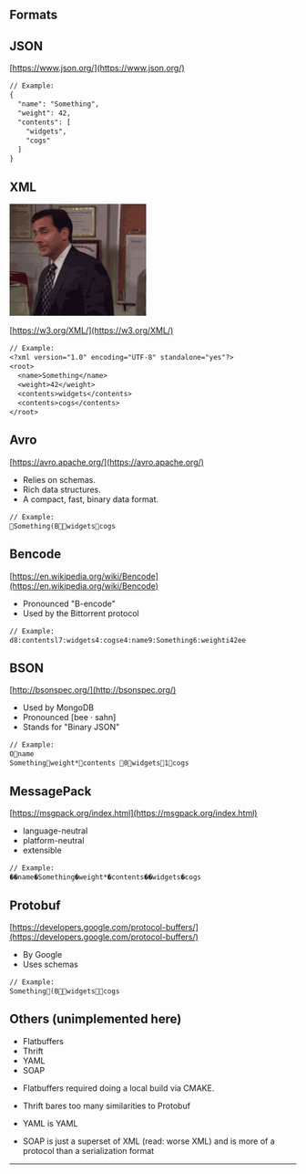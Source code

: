 ## Formats

## JSON

[https://www.json.org/](https://www.json.org/)

```
// Example:
{
  "name": "Something",
  "weight": 42,
  "contents": [
    "widgets",
    "cogs"
  ]
}
```

## XML

![](./assets/xml.gif)

[https://w3.org/XML/](https://w3.org/XML/)

```
// Example:
<?xml version="1.0" encoding="UTF-8" standalone="yes"?>
<root>
  <name>Something</name>
  <weight>42</weight>
  <contents>widgets</contents>
  <contents>cogs</contents>
</root>
```

## Avro

[https://avro.apache.org/](https://avro.apache.org/)

- Relies on schemas.
- Rich data structures.
- A compact, fast, binary data format.

```
// Example:
Something(Bwidgetscogs
```

## Bencode

[https://en.wikipedia.org/wiki/Bencode](https://en.wikipedia.org/wiki/Bencode)

- Pronounced "B-encode"
- Used by the Bittorrent protocol

```
// Example:
d8:contentsl7:widgets4:cogse4:name9:Something6:weighti42ee
```

## BSON

[http://bsonspec.org/](http://bsonspec.org/)

- Used by MongoDB
- Pronounced [bee · sahn]
- Stands for "Binary JSON"

```
// Example:
Oname
Somethingweight*contents 0widgets1cogs
```

## MessagePack

[https://msgpack.org/index.html](https://msgpack.org/index.html)

- language-neutral
- platform-neutral
- extensible

```
// Example:
��name�Something�weight*�contents��widgets�cogs
```

## Protobuf

[https://developers.google.com/protocol-buffers/](https://developers.google.com/protocol-buffers/)

- By Google
- Uses schemas

```
// Example:
Something(Bwidgetscogs
```

## Others (unimplemented here)

- Flatbuffers
- Thrift
- YAML
- SOAP

<div class="notes">

- Flatbuffers required doing a local build via CMAKE.

- Thrift bares too many similarities to Protobuf

- YAML is YAML

- SOAP is just a superset of XML (read: worse XML) and is more of a protocol than a serialization format

</div>

---
